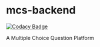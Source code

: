 # mcs-backend

[![Codacy Badge](https://api.codacy.com/project/badge/Grade/ff170a13653840d4bde0561e422dd773)](https://app.codacy.com/manual/torsami77/mcs-backend?utm_source=github.com&utm_medium=referral&utm_content=torsami77/mcs-backend&utm_campaign=Badge_Grade_Dashboard)

A Multiple Choice Question Platform
